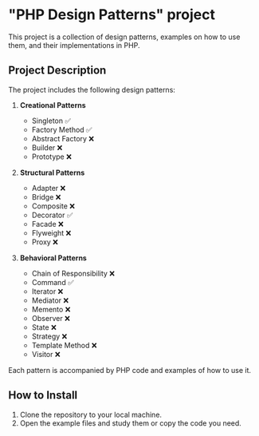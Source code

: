# "PHP Design Patterns" project

This project is a collection of design patterns, examples on how to use them, and their implementations in PHP.

## Project Description

The project includes the following design patterns:

1. **Creational Patterns**
    * Singleton ✅
    * Factory Method ✅
    * Abstract Factory ❌
    * Builder ❌
    * Prototype ❌

2. **Structural Patterns**
    * Adapter ❌
    * Bridge ❌
    * Composite ❌
    * Decorator ✅
    * Facade ❌
    * Flyweight ❌
    * Proxy ❌

3. **Behavioral Patterns**
    * Chain of Responsibility ❌
    * Command ✅
    * Iterator ❌
    * Mediator ❌
    * Memento ❌
    * Observer ❌
    * State ❌
    * Strategy ❌
    * Template Method ❌
    * Visitor ❌

Each pattern is accompanied by PHP code and examples of how to use it.

## How to Install

1. Clone the repository to your local machine.
2. Open the example files and study them or copy the code you need.
